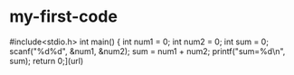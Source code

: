 # my-first-code
#include<stdio.h>
int main()
{
	int num1 = 0;
	int num2 = 0;
	int sum = 0;	   
  scanf("%d%d", &num1, &num2);
		sum = num1 + num2;
	    printf("sum=%d\n", sum);
	return 0;](url)
  
